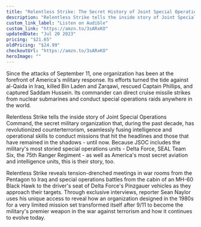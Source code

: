 ```yaml
---
title: "Relentless Strike: The Secret History of Joint Special Operations Command by Sean Naylor"
description: "Relentless Strike tells the inside story of Joint Special Operations Command, the secret military organization that, during the past decade, has revolutionized counterterrorism, seamlessly fusing intelligence and operational skills to conduct missions that hit the headlines and those that have remained in the shadows - until now. "
custom_link_label: "Listen on Audible"
custom_link: "https://amzn.to/3sARxKO"
updatedDate: "Jul 20 2023"
pricing: "$21.65"
oldPricing: "$24.99"
checkoutUrl: "https://amzn.to/3sARxKO"
heroImage: ""
---
```


Since the attacks of September 11, one organization has been at the forefront of America's military response. Its efforts turned the tide against al-Qaida in Iraq, killed Bin Laden and Zarqawi, rescued Captain Phillips, and captured Saddam Hussein. Its commander can direct cruise missile strikes from nuclear submarines and conduct special operations raids anywhere in the world.

Relentless Strike tells the inside story of Joint Special Operations Command, the secret military organization that, during the past decade, has revolutionized counterterrorism, seamlessly fusing intelligence and operational skills to conduct missions that hit the headlines and those that have remained in the shadows - until now. Because JSOC includes the military's most storied special operations units - Delta Force, SEAL Team Six, the 75th Ranger Regiment - as well as America's most secret aviation and intelligence units, this is their story, too.

Relentless Strike reveals tension-drenched meetings in war rooms from the Pentagon to Iraq and special operations battles from the cabin of an MH-60 Black Hawk to the driver's seat of Delta Force's Pinzgauer vehicles as they approach their targets. Through exclusive interviews, reporter Sean Naylor uses his unique access to reveal how an organization designed in the 1980s for a very limited mission set transformed itself after 9/11 to become the military's premier weapon in the war against terrorism and how it continues to evolve today.
